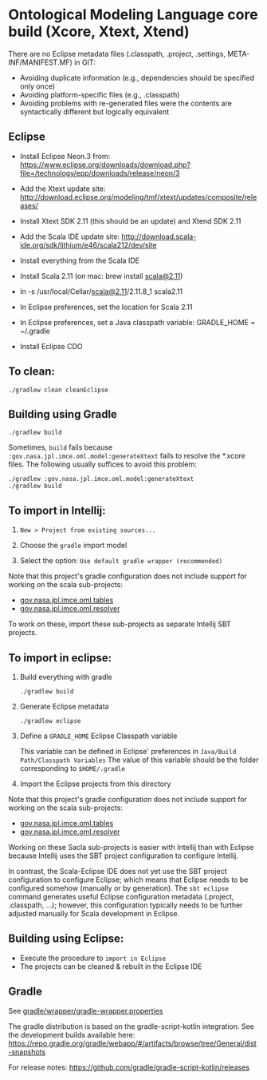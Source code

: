 # Ontological Modeling Language core build (Xcore, Xtext, Xtend)

There are no Eclipse metadata files (.classpath, .project, .settings, META-INF/MANIFEST.MF) in GIT:
- Avoiding duplicate information (e.g., dependencies should be specified only once)
- Avoiding platform-specific files (e.g., .classpath)
- Avoiding problems with re-generated files were the contents are syntactically different but logically equivalent

## Eclipse

- Install Eclipse Neon.3 from: https://www.eclipse.org/downloads/download.php?file=/technology/epp/downloads/release/neon/3
- Add the Xtext update site: http://download.eclipse.org/modeling/tmf/xtext/updates/composite/releases/
- Install Xtext SDK 2.11 (this should be an update) and Xtend SDK 2.11

- Add the Scala IDE update site: http://download.scala-ide.org/sdk/lithium/e46/scala212/dev/site
- Install everything from the Scala IDE
- Install Scala 2.11 (on mac: brew install scala@2.11)
- ln -s /usr/local/Cellar/scala@2.11/2.11.8_1 scala2.11
- In Eclipse preferences, set the location for Scala 2.11
- In Eclipse preferences, set a Java classpath variable: GRADLE_HOME = ~/.gradle

- Install Eclipse CDO

## To clean:

	./gradlew clean cleanEclipse

## Building using Gradle

    ./gradlew build
    
Sometimes, `build` fails because `:gov.nasa.jpl.imce.oml.model:generateXtext` fails to resolve the *.xcore files.
The following usually suffices to avoid this problem:

    ./gradlew :gov.nasa.jpl.imce.oml.model:generateXtext
    ./gradlew build

## To import in Intellij:

1) `New > Project from existing sources...`

2) Choose the `gradle` import model

3) Select the option: `Use default gradle wrapper (recommended)`

Note that this project's gradle configuration does not include support for working on the scala sub-projects:
- [gov.nasa.jpl.imce.oml.tables](gov.nasa.jpl.imce.oml.tables)
- [gov.nasa.jpl.imce.oml.resolver](gov.nasa.jpl.imce.oml.resolver)

To work on these, import these sub-projects as separate Intellij SBT projects.

## To import in eclipse:

1) Build everything with gradle

     ```
     ./gradlew build
     ```
     
2) Generate Eclipse metadata

     ```
     ./gradlew eclipse
     ```
     
3) Define a `GRADLE_HOME` Eclipse Classpath variable

   This variable can be defined in Eclipse' preferences in `Java/Build Path/Classpath Variables`
   The value of this variable should be the folder corresponding to `$HOME/.gradle`
   
4) Import the Eclipse projects from this directory

Note that this project's gradle configuration does not include support for working on the scala sub-projects:
- [gov.nasa.jpl.imce.oml.tables](gov.nasa.jpl.imce.oml.tables)
- [gov.nasa.jpl.imce.oml.resolver](gov.nasa.jpl.imce.oml.resolver)

Working on these Sacla sub-projects is easier with Intellij than with Eclipse 
because Intellij uses the SBT project configuration to configure Intellij.

In contrast, the Scala-Eclipse IDE does not yet use the SBT project configuration to configure Eclipse;
which means that Eclipse needs to be configured somehow (manually or by generation). The `sbt eclipse`
command generates useful Eclipse configuration metadata (.project, .classpath, ...); however, this configuration
typically needs to be further adjusted manually for Scala development in Eclipse.

## Building using Eclipse:

- Execute the procedure to `import in Eclipse`
- The projects can be cleaned & rebuilt in the Eclipse IDE

## Gradle

See [gradle/wrapper/gradle-wrapper.properties](gradle/wrapper/gradle-wrapper.properties)

The gradle distribution is based on the gradle-script-kotlin integration.
See the development builds available here: 
https://repo.gradle.org/gradle/webapp/#/artifacts/browse/tree/General/dist-snapshots

For release notes:
https://github.com/gradle/gradle-script-kotlin/releases

